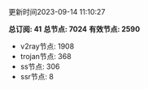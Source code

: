 更新时间2023-09-14 11:10:27

**总订阅: 41**
**总节点: 7024**
**有效节点: 2590**
- v2ray节点: 1908
- trojan节点: 368
- ss节点: 306
- ssr节点: 8
